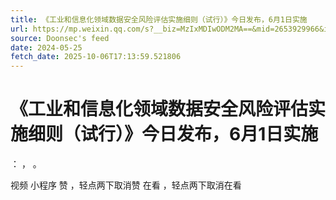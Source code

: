 ```yaml
---
title: 《工业和信息化领域数据安全风险评估实施细则（试行）》今日发布，6月1日实施
url: https://mp.weixin.qq.com/s?__biz=MzIxMDIwODM2MA==&mid=2653929966&idx=1&sn=44024528b76b403615b0f0aea5db1b80
source: Doonsec's feed
date: 2024-05-25
fetch_date: 2025-10-06T17:13:59.521806
---
```


# 《工业和信息化领域数据安全风险评估实施细则（试行）》今日发布，6月1日实施

：
，
。

视频
小程序
赞
，轻点两下取消赞
在看
，轻点两下取消在看